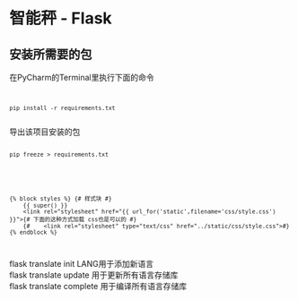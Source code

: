 # 智能秤 - Flask

## 安装所需要的包  
在PyCharm的Terminal里执行下面的命令  
<code> 

    pip install -r requirements.txt  
</code>
导出该项目安装的包  
<code> 

    pip freeze > requirements.txt
</code>


<code>

    {% block styles %} {# 样式块 #}
        {{ super() }}
        <link rel="stylesheet" href="{{ url_for('static',filename='css/style.css') }}">{# 下面的这种方式加载 css也是可以的 #}
        {#    <link rel="stylesheet" type="text/css" href="../static/css/style.css">#}
    {% endblock %}
</code>

flask translate init LANG用于添加新语言  
flask translate update 用于更新所有语言存储库  
flask translate complete 用于编译所有语言存储库  